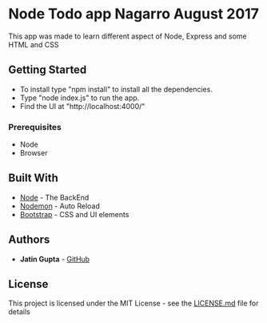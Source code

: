 # Node Todo app Nagarro August 2017

This app was made to learn different aspect of Node, Express and some HTML and CSS

## Getting Started

* To install type "npm install" to install all the dependencies.
* Type "node index.js" to run the app.
* Find the UI at "http://localhost:4000/"


### Prerequisites

* Node
* Browser



## Built With

* [Node](https://nodejs.org/en/) - The BackEnd
* [Nodemon](https://www.npmjs.com/package/nodemon) - Auto Reload
* [Bootstrap](http://getbootstrap.com/) - CSS and UI elements




## Authors

* **Jatin Gupta**  - [GitHub](https://github.com/jatin7gupta)

## License

This project is licensed under the MIT License - see the [LICENSE.md](LICENSE.md) file for details

